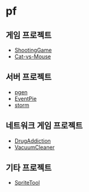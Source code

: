 # pf

게임 프로젝트
----
* [ShootingGame](nonamed-game/readme.md)
* [Cat-vs-Mouse](cat-vs-mouse/readme.md)

서버 프로젝트
----
* [pgen](pgen/readme.md)
* [EventPie](eventpie/readme.md)
* [storm](storm/readme.md)

네트워크 게임 프로젝트
----
* [DrugAddiction](drug_addiction/readme.md)
* [VacuumCleaner](vacuum-cleaner/readme.md)

기타 프로젝트
----
* [SpriteTool](sprite-tool/readme.md)
